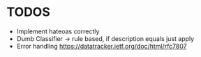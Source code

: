 # TODOS

- Implement hateoas correctly
- Dumb Classifier -> rule based, if description equals just apply
- Error handling  https://datatracker.ietf.org/doc/html/rfc7807